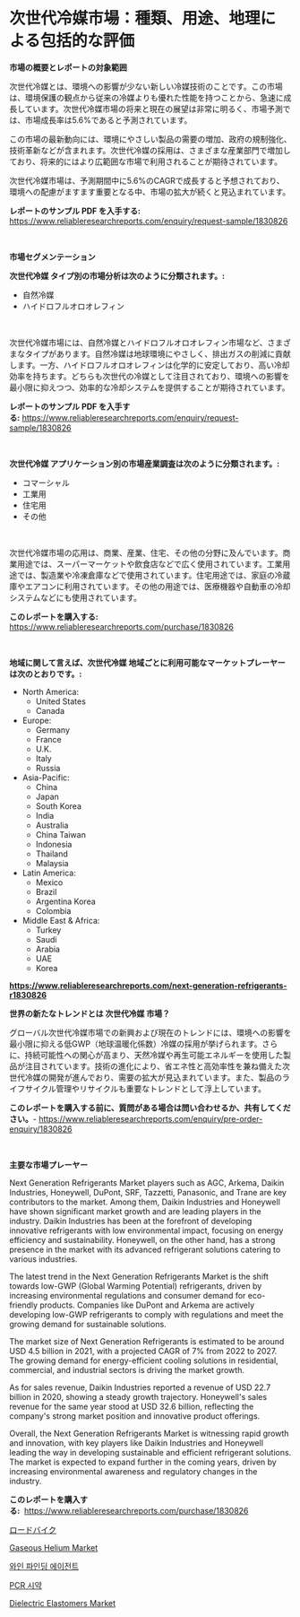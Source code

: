 <p><h1>次世代冷媒市場：種類、用途、地理による包括的な評価</h1></p><p><strong>市場の概要とレポートの対象範囲</strong></p>
<p><p>次世代冷媒とは、環境への影響が少ない新しい冷媒技術のことです。この市場は、環境保護の観点から従来の冷媒よりも優れた性能を持つことから、急速に成長しています。次世代冷媒市場の将来と現在の展望は非常に明るく、市場予測では、市場成長率は5.6%であると予測されています。</p><p>この市場の最新動向には、環境にやさしい製品の需要の増加、政府の規制強化、技術革新などが含まれます。次世代冷媒の採用は、さまざまな産業部門で増加しており、将来的にはより広範囲な市場で利用されることが期待されています。</p><p>次世代冷媒市場は、予測期間中に5.6%のCAGRで成長すると予想されており、環境への配慮がますます重要となる中、市場の拡大が続くと見込まれています。</p></p>
<p><strong>レポートのサンプル PDF を入手する:</strong> <a href="https://www.reliableresearchreports.com/enquiry/request-sample/1830826">https://www.reliableresearchreports.com/enquiry/request-sample/1830826</a></p>
<p>&nbsp;</p>
<p><strong>市場セグメンテーション</strong></p>
<p><strong>次世代冷媒 タイプ別の市場分析は次のように分類されます。:</strong></p>
<p><ul><li>自然冷媒</li><li>ハイドロフルオロオレフィン</li></ul></p>
<p>&nbsp;</p>
<p><p>次世代冷媒市場には、自然冷媒とハイドロフルオロオレフィン市場など、さまざまなタイプがあります。自然冷媒は地球環境にやさしく、排出ガスの削減に貢献します。一方、ハイドロフルオロオレフィンは化学的に安定しており、高い冷却効率を持ちます。どちらも次世代の冷媒として注目されており、環境への影響を最小限に抑えつつ、効率的な冷却システムを提供することが期待されています。</p></p>
<p><strong>レポートのサンプル PDF を入手する:</strong>&nbsp;<a href="https://www.reliableresearchreports.com/enquiry/request-sample/1830826">https://www.reliableresearchreports.com/enquiry/request-sample/1830826</a></p>
<p>&nbsp;</p>
<p><strong> 次世代冷媒 アプリケーション別の市場産業調査は次のように分類されます。:</strong></p>
<p><ul><li>コマーシャル</li><li>工業用</li><li>住宅用</li><li>その他</li></ul></p>
<p>&nbsp;</p>
<p><p>次世代冷媒市場の応用は、商業、産業、住宅、その他の分野に及んでいます。商業用途では、スーパーマーケットや飲食店などで広く使用されています。工業用途では、製造業や冷凍倉庫などで使用されています。住宅用途では、家庭の冷蔵庫やエアコンに利用されています。その他の用途では、医療機器や自動車の冷却システムなどにも使用されています。</p></p>
<p><strong>このレポートを購入する:</strong>&nbsp; <a href="https://www.reliableresearchreports.com/purchase/1830826">https://www.reliableresearchreports.com/purchase/1830826</a></p>
<p>&nbsp;</p>
<p><strong>地域に関して言えば、次世代冷媒 地域ごとに利用可能なマーケットプレーヤーは次のとおりです。:</strong></p>
<p><ul>
    <li>
        North America:
        <ul>
            <li>United States</li>
            <li>Canada</li>
        </ul>
    </li>
    <li>
        Europe:
        <ul>
            <li>Germany</li>
            <li>France</li>
            <li>U.K.</li>
            <li>Italy</li>
            <li>Russia</li>
        </ul>
    </li>
    <li>
        Asia-Pacific:
        <ul>
            <li>China</li>
            <li>Japan</li>
            <li>South Korea</li>
            <li>India</li>
            <li>Australia</li>
            <li>China Taiwan</li>
            <li>Indonesia</li>
            <li>Thailand</li>
            <li>Malaysia</li>
        </ul>
    </li>
    <li>
        Latin America:
        <ul>
            <li>Mexico</li>
            <li>Brazil</li>
            <li>Argentina Korea</li>
            <li>Colombia</li>
        </ul>
    </li>
    <li>
        Middle East & Africa:
        <ul>
            <li>Turkey</li>
            <li>Saudi</li>
            <li>Arabia</li>
            <li>UAE</li>
            <li>Korea</li>
        </ul>
    </li>
    </ul></p>
<p><strong><a href="https://www.reliableresearchreports.com/next-generation-refrigerants-r1830826">https://www.reliableresearchreports.com/next-generation-refrigerants-r1830826</a></strong>&nbsp;</p>
<p><strong>世界の新たなトレンドとは 次世代冷媒 市場？</strong></p>
<p><p>グローバル次世代冷媒市場での新興および現在のトレンドには、環境への影響を最小限に抑える低GWP（地球温暖化係数）冷媒の採用が挙げられます。さらに、持続可能性への関心が高まり、天然冷媒や再生可能エネルギーを使用した製品が注目されています。技術の進化により、省エネ性と高効率性を兼ね備えた次世代冷媒の開発が進んでおり、需要の拡大が見込まれています。また、製品のライフサイクル管理やリサイクルも重要なトレンドとして浮上しています。</p></p>
<p><strong>このレポートを購入する前に、質問がある場合は問い合わせるか、共有してください。</strong>- <a href="https://www.reliableresearchreports.com/enquiry/pre-order-enquiry/1830826">https://www.reliableresearchreports.com/enquiry/pre-order-enquiry/1830826</a></p>
<p>&nbsp;</p>
<p><strong>主要な市場プレーヤー</strong></p>
<p><p>Next Generation Refrigerants Market players such as AGC, Arkema, Daikin Industries, Honeywell, DuPont, SRF, Tazzetti, Panasonic, and Trane are key contributors to the market. Among them, Daikin Industries and Honeywell have shown significant market growth and are leading players in the industry. Daikin Industries has been at the forefront of developing innovative refrigerants with low environmental impact, focusing on energy efficiency and sustainability. Honeywell, on the other hand, has a strong presence in the market with its advanced refrigerant solutions catering to various industries.</p><p>The latest trend in the Next Generation Refrigerants Market is the shift towards low-GWP (Global Warming Potential) refrigerants, driven by increasing environmental regulations and consumer demand for eco-friendly products. Companies like DuPont and Arkema are actively developing low-GWP refrigerants to comply with regulations and meet the growing demand for sustainable solutions.</p><p>The market size of Next Generation Refrigerants is estimated to be around USD 4.5 billion in 2021, with a projected CAGR of 7% from 2022 to 2027. The growing demand for energy-efficient cooling solutions in residential, commercial, and industrial sectors is driving the market growth.</p><p>As for sales revenue, Daikin Industries reported a revenue of USD 22.7 billion in 2020, showing a steady growth trajectory. Honeywell's sales revenue for the same year stood at USD 32.6 billion, reflecting the company's strong market position and innovative product offerings.</p><p>Overall, the Next Generation Refrigerants Market is witnessing rapid growth and innovation, with key players like Daikin Industries and Honeywell leading the way in developing sustainable and efficient refrigerant solutions. The market is expected to expand further in the coming years, driven by increasing environmental awareness and regulatory changes in the industry.</p></p>
<p><strong>このレポートを購入する:</strong>&nbsp;&nbsp;<a href="https://www.reliableresearchreports.com/purchase/1830826">https://www.reliableresearchreports.com/purchase/1830826</a></p>
<p><p><a href="https://medium.com/@kelsitorphy644/%E3%83%AD%E3%83%BC%E3%83%89%E3%83%90%E3%82%A4%E3%82%AF%E5%B8%82%E5%A0%B4%E3%81%AE%E8%A6%8F%E6%A8%A1-%E5%B8%82%E5%A0%B4%E5%B1%95%E6%9C%9B%E3%81%A8%E5%B8%82%E5%A0%B4%E4%BA%88%E6%B8%AC-2024%E5%B9%B4%E3%81%8B%E3%82%892031%E5%B9%B4-1cfe8ed4c11e">ロードバイク</a></p><p><a href="https://issuu.com/reportprime-2/docs/gaseous-helium-market-size-2030.pptx">Gaseous Helium Market</a></p><p><a href="https://medium.com/@aidenreinger/%EC%99%80%EC%9D%B8-%ED%81%B4%EB%A6%AC%EC%96%B4%EB%A7%81-%EC%97%90%EC%9D%B4%EC%A0%84%ED%8A%B8-%EC%8B%9C%EC%9E%A5-%EC%8B%9C%EC%9E%A5-cagr-%EC%8B%9C%EC%9E%A5-%ED%8A%B8%EB%A0%8C%EB%93%9C-%EB%B0%8F-%EC%84%B1%EC%9E%A5-%EC%A0%84%EB%9E%B5%EC%97%90-%EB%8C%80%ED%95%9C-%ED%86%B5%EC%B0%B0%EB%A0%A5-a434d0740d99">와인 파인딩 에이전트</a></p><p><a href="https://github.com/Maeennan456456/Market-Research-Report-List-1/blob/main/495761130030.md">PCR 시약</a></p><p><a href="https://issuu.com/reportprime-2/docs/dielectric-elastomers-market-size-2030.pptx">Dielectric Elastomers Market</a></p></p>